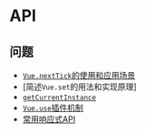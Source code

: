 # API

## 问题

- [`Vue.nextTick`的使用和应用场景]()
- [简述`Vue.set`的用法和实现原理]
- [`getCurrentInstance`]()
- [`Vue.use`插件机制]()
- [常用响应式API]()
